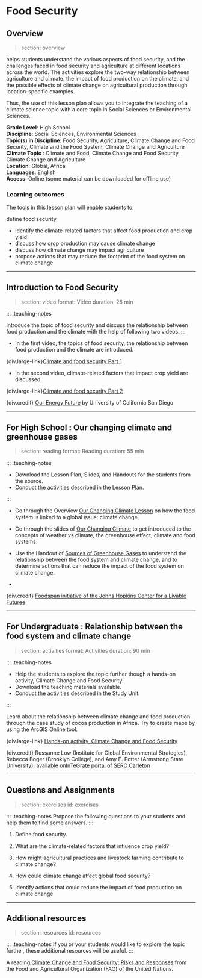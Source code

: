 # Food Security

## Overview
> section: overview

helps students understand the various aspects of food security, and the challenges faced in food security and agriculture at different locations across the world. The activities explore the two-way relationship between agriculture and climate: the impact of food production on the climate, and the possible effects of climate change on agricultural production through location-specific examples.

Thus, the use of this lesson plan allows you to integrate the teaching of a climate science topic with a core topic in Social Sciences or Environmental Sciences.

__Grade Level__: High School  
__Discipline__:	 Social Sciences, Environmental Sciences  
__Topic(s) in Discipline__:	 Food Security, Agriculture, Climate Change and Food Security, Climate and the Food System, Climate Change and Agriculture  
__Climate Topic__ : Climate and Food, Climate Change and Food Security, Climate Change and Agriculture  
__Location__: Global, Africa  
__Languages__: English  
__Access__: Online (some material can be downloaded for offline use)

### Learning outcomes

The tools in this lesson plan will enable students to:

define food security
* identify the climate-related factors that affect food production and crop yield
* discuss how crop production may cause climate change
* discuss how climate change may impact agriculture
* propose actions that may reduce the footprint of the food system on climate change

---

## Introduction to Food Security
> section: video
> format: Video
> duration: 26 min

::: .teaching-notes

Introduce the topic of food security and discuss the relationship between food production and the climate with the help of following two videos.
:::

* In the first video, the topics of food security, the relationship between food production and the climate are introduced.

{div.large-link}[Climate and food security Part 1](https://www.coursera.org/learn/future-of-energy/lecture/5nlWc/climate-change-and-food-security-part-1) 

* In the second video, climate-related factors that impact crop yield are discussed. 

{div.large-link}[Climate and food security Part 2](https://www.coursera.org/learn/future-of-energy/lecture/cdxIG/climate-change-and-food-security-part-2) 

{div.credit} 
[Our Energy Future](https://www.coursera.org/learn/future-of-energy) by University of California San Diego

---

## For High School : Our changing climate and greenhouse gases

> section: reading
> format: Reading
> duration: 55 min

::: .teaching-notes

* Download the Lesson Plan, Slides, and Handouts for the students from the source.
* Conduct the activities described in the Lesson Plan.

:::

 *  Go through the Overview [Our Changing Climate Lesson](/resources/food-security/downloads/lesson5-climate-lessonplan.pdf) on how the food system is linked to a global issue: climate change.
 *  Go through the slides of [Our Changing Climate](/resources/food-security/downloads/lesson5-climate-slides.pdf) to get introduced to the concepts of weather vs climate, the greenhouse effect, climate and food systems.
 *  Use the Handout of [Sources of Greenhouse Gases](/resources/food-security/downloads/lesson5-climate-handoutsandguides.pdf) to understand the relationship between the food system and climate change, and to determine actions that can reduce the impact of the food system on climate change.

 * 
  
  


{div.credit} 
[Foodspan initiative of the Johns Hopkins Center for a Livable Futuree](http://www.foodspanlearning.org/)

---

##  For Undergraduate : Relationship between the food system and climate change

> section: activities
> format: Activities
> duration: 90 min

::: .teaching-notes
* Help the students to explore the topic further though a hands-on activity, Climate Change and Food Security.
* Download the teaching materials available.
* Conduct the activities described in the Study Unit.

:::

Learn about the relationship between climate change and food production through the case study of cocoa production in Africa.
Try to create maps by using the ArcGIS Online tool.

{div.large-link} [Hands-on activity, Climate Change and Food Security](https://serc.carleton.edu/integrate/teaching_materials/food_security/unit3.html)

{div.credit} Russanne Low (Institute for Global Environmental Strategies), Rebecca Boger (Brooklyn College), and Amy E. Potter (Armstrong State University); available on[InTeGrate portal of SERC Carleton](https://serc.carleton.edu/integrate/index.html)

---

## Questions and Assignments
> section: exercises
> id: exercises

::: .teaching-notes
Propose the following questions to your students and help them to find some answers.
:::

1. Define food security.

2. What are the climate-related factors that influence crop yield?

3. How might agricultural practices and livestock farming contribute to climate change?

4. How could climate change affect global food security?

5. Identify actions that could reduce the impact of food production on climate change

---

## Additional resources
> section: resources
> id: resources

::: .teaching-notes
If you or your students would like to explore the topic further, these additional resources will be useful.
:::

 A reading,[Climate Change and Food Security: Risks and Responses](http://www.fao.org/3/a-i5188e.pdf) from the Food and Agricultural Organization (FAO) of the United Nations.
